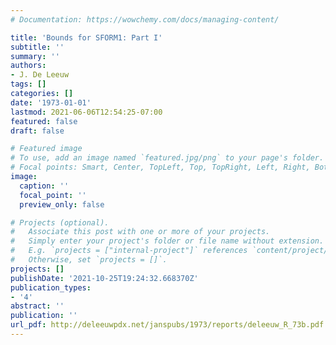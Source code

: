 ```yaml
---
# Documentation: https://wowchemy.com/docs/managing-content/

title: 'Bounds for SFORM1: Part I'
subtitle: ''
summary: ''
authors:
- J. De Leeuw
tags: []
categories: []
date: '1973-01-01'
lastmod: 2021-06-06T12:54:25-07:00
featured: false
draft: false

# Featured image
# To use, add an image named `featured.jpg/png` to your page's folder.
# Focal points: Smart, Center, TopLeft, Top, TopRight, Left, Right, BottomLeft, Bottom, BottomRight.
image:
  caption: ''
  focal_point: ''
  preview_only: false

# Projects (optional).
#   Associate this post with one or more of your projects.
#   Simply enter your project's folder or file name without extension.
#   E.g. `projects = ["internal-project"]` references `content/project/deep-learning/index.md`.
#   Otherwise, set `projects = []`.
projects: []
publishDate: '2021-10-25T19:24:32.668370Z'
publication_types:
- '4'
abstract: ''
publication: ''
url_pdf: http://deleeuwpdx.net/janspubs/1973/reports/deleeuw_R_73b.pdf
---
```

